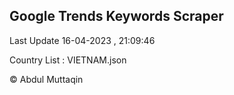

## Google Trends Keywords Scraper 
 
Last Update 16-04-2023 , 21:09:46

Country List :
VIETNAM.json



© Abdul Muttaqin 
